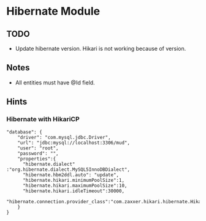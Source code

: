 # Hibernate Module

## TODO
* Update hibernate version. Hikari is not working because of version.

## Notes
* All entities must have @Id field.

## Hints
### Hibernate with HikariCP
```
"database": {
    "driver": "com.mysql.jdbc.Driver",
    "url": "jdbc:mysql://localhost:3306/mud",
    "user": "root",
    "password": "",
    "properties":{
      "hibernate.dialect" :"org.hibernate.dialect.MySQL5InnoDBDialect",
      "hibernate.hbm2ddl.auto": "update",
      "hibernate.hikari.minimumPoolSize":1,
      "hibernate.hikari.maximumPoolSize":10,
      "hibernate.hikari.idleTimeout":30000,
      "hibernate.connection.provider_class":"com.zaxxer.hikari.hibernate.HikariConnectionProvider"
    }
}
```